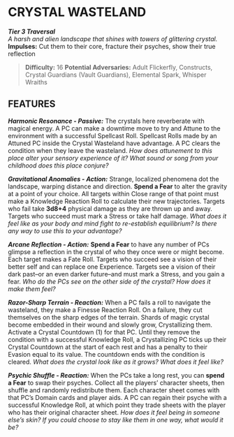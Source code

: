 # CRYSTAL WASTELAND

***Tier 3 Traversal***  
*A harsh and alien landscape that shines with towers of glittering crystal.*  
**Impulses:** Cut them to their core, fracture their psyches, show their true reflection

> **Difficulty:** 16
> **Potential Adversaries:** Adult Flickerfly, Constructs, Crystal Guardians (Vault Guardians), Elemental Spark, Whisper Wraiths

## FEATURES

***Harmonic Resonance - Passive:*** The crystals here reverberate with magical energy. A PC can make a downtime move to try and Attune to the environment with a successful Spellcast Roll. Spellcast Rolls made by an Attuned PC inside the Crystal Wasteland have advantage. A PC clears the condition when they leave the wasteland.
*How does attunement to this place alter your sensory experience of it? What sound or song from your childhood does this place conjure?*

***Gravitational Anomalies - Action:*** Strange, localized phenomena dot the landscape, warping distance and direction. **Spend a Fear** to alter the gravity at a point of your choice. All targets within Close range of that point must make a Knowledge Reaction Roll to calculate their new trajectories. Targets who fail take **3d8+4** physical damage as they are thrown up and away. Targets who succeed must mark a Stress or take half damage.
*What does it feel like as your body and mind fight to re-establish equilibrium? Is there any way to use this to your advantage?*

***Arcane Reflection - Action:*** **Spend a Fear** to have any number of PCs glimpse a reflection in the crystal of who they once were or might become. Each target makes a Fate Roll. Targets who succeed see a vision of their better self and can replace one Experience. Targets see a vision of their dark past–or an even darker future–and must mark a Stress, and you gain a fear.
*Who do the PCs see on the other side of the crystal? How does it make them feel?*

***Razor-Sharp Terrain - Reaction:*** When a PC fails a roll to navigate the wasteland, they make a Finesse Reaction Roll. On a failure, they cut themselves on the sharp edges of the terrain. Shards of magic crystal become embedded in their wound and slowly grow, Crystallizing them. Activate a Crystal Countdown (1) for that PC. Until they remove the condition with a successful Knowledge Roll, a Crystallizing PC ticks up their Crystal Countdown at the start of each rest and has a penalty to their Evasion equal to its value. The countdown ends with the condition is cleared.
*What does the crystal look like as it grows? What does it feel like?*

***Psychic Shuffle - Reaction:*** When the PCs take a long rest, you can **spend a Fear** to swap their psyches. Collect all the players’ character sheets, then shuffle and randomly redistribute them. Each character sheet comes with that PC’s Domain cards and player aids. A PC can regain their psyche with a successful Knowledge Roll, at which point they trade sheets with the player who has their original character sheet.
*How does it feel being in someone else’s skin? If you could choose to stay like them in one way, what would it be?*